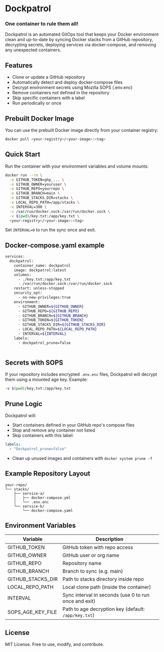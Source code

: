 # Dockpatrol

### One container to rule them all!

Dockpatrol is an automated GitOps tool that keeps your Docker environment clean and up-to-date by syncing Docker stacks from a GitHub repository, decrypting secrets, deploying services via docker-compose, and removing any unexpected containers.

## Features

- Clone or update a GitHub repository
- Automatically detect and deploy docker-compose files
- Decrypt environment secrets using Mozilla SOPS (.env.enc)
- Remove containers not defined in the repository
- Skip specific containers with a label
- Run periodically or once

## Prebuilt Docker Image

You can use the prebuilt Docker image directly from your container registry:

```bash
docker pull <your-registry>/<your-image>:<tag>
```

## Quick Start

Run the container with your environment variables and volume mounts:

```bash
docker run --rm \
  -e GITHUB_TOKEN=ghp_... \
  -e GITHUB_OWNER=youruser \
  -e GITHUB_REPO=yourrepo \
  -e GITHUB_BRANCH=main \
  -e GITHUB_STACKS_DIR=stacks \
  -e LOCAL_REPO_PATH=/app/stacks \
  -e INTERVAL=300 \
  -v /var/run/docker.sock:/var/run/docker.sock \
  -v $(pwd)/key.txt:/app/key.txt \
  <your-registry>/<your-image>:<tag>
```

Set `INTERVAL=0` to run the sync once and exit.

## Docker-compose.yaml example

```bash
services:
  dockpatrol:
    container_name: dockpatrol
    image: dockpatrol:latest
    volumes:
      - ./key.txt:/app/key.txt
      - /var/run/docker.sock:/var/run/docker.sock
    restart: unless-stopped
    security_opt:
      - no-new-privileges:true
    environment:
      - GITHUB_OWNER=${GITHUB_OWNER}
      - GITHUB_REPO=${GITHUB_REPO}
      - GITHUB_BRANCH=${GITHUB_BRANCH}
      - GITHUB_TOKEN=${GITHUB_TOKEN}
      - GITHUB_STACKS_DIR=${GITHUB_STACKS_DIR} 
      - LOCAL_REPO_PATH=${LOCAL_REPO_PATH}
      - INTERVAL=${INTERVAL}
    labels:
      - dockpatrol_prune=false
    

```

## Secrets with SOPS

If your repository includes encrypted `.env.enc` files, Dockpatrol will decrypt them using a mounted age key. Example:

```bash
-v $(pwd)/key.txt:/app/key.txt
```

## Prune Logic

Dockpatrol will:

- Start containers defined in your GitHub repo's compose files
- Stop and remove any container not listed
- Skip containers with this label:

```yaml
labels:
  - "Dockpatrol_prune=false"
```

- Clean up unused images and containers with `docker system prune -f`

## Example Repository Layout

```
your-repo/
└── stacks/
    ├── service-a/
    │   ├── docker-compose.yml
    │   └── .env.enc
    └── service-b/
        └── docker-compose.yaml
```

## Environment Variables

| Variable            | Description                                                |
|---------------------|------------------------------------------------------------|
| GITHUB_TOKEN        | GitHub token with repo access                              |
| GITHUB_OWNER        | GitHub user or org name                                    |
| GITHUB_REPO         | Repository name                                            |
| GITHUB_BRANCH       | Branch to sync (e.g. main)                                 |
| GITHUB_STACKS_DIR   | Path to stacks directory inside repo                       |
| LOCAL_REPO_PATH     | Local clone path (inside the container)                   |
| INTERVAL            | Sync interval in seconds (use 0 to run once and exit)      |
| SOPS_AGE_KEY_FILE   | Path to age decryption key (default: `/app/key.txt`)       |

## License

MIT License. Free to use, modify, and contribute.